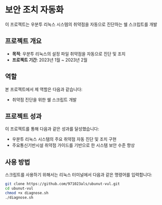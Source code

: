 # 보안 조치 자동화

이 프로젝트는 우분투 리눅스 시스템의 취약점을 자동으로 진단하는 쉘 스크립트를 개발

## 프로젝트 개요

- **목적**: 우분투 리눅스의 설정 파일 취약점을 자동으로 진단 및 조치
- **프로젝트 기간**: 2023년 1월 ~ 2023년 2월

## 역할

본 프로젝트에서 제 역할은 다음과 같습니다:

- 취약점 진단을 위한 쉘 스크립트 개발

## 프로젝트 성과

이 프로젝트를 통해 다음과 같은 성과를 달성했습니다:

- 우분투 리눅스 시스템의 주요 취약점 자동 진단 및 조치 구현
- 주요통신기반시설 취약점 가이드를 기반으로 한 시스템 보안 수준 향상

## 사용 방법

스크립트를 사용하기 위해서는 리눅스 터미널에서 다음과 같은 명령어를 입력합니다:

```bash
git clone https://github.com/971023als/ubunut-vul.git
cd ubunut-vul
chmod +x diagnose.sh
./diagnose.sh

